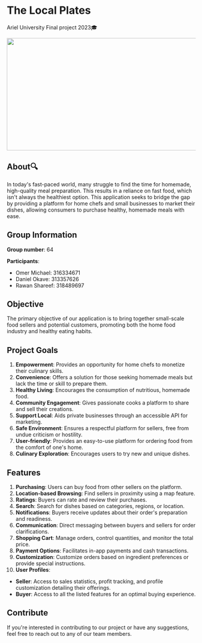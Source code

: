 
# The Local Plates

Ariel University
Final project 2023:mortar_board:


 <img src="https://github.com/OkaviDaniel/TheLocalPlatesNew/blob/Daniel/%E2%80%8F%E2%80%8Flogo.PNG" width="600" height="300">

## About:mag:

In today's fast-paced world, many struggle to find the time for homemade, high-quality meal preparation. This results in a reliance on fast food, which isn't always the healthiest option. This application seeks to bridge the gap by providing a platform for home chefs and small businesses to market their dishes, allowing consumers to purchase healthy, homemade meals with ease.

## Group Information

**Group number**: 64

**Participants**:
- Omer Michael: 316334671
- Daniel Okave: 313357626
- Rawan Shareef: 318489697


## Objective

The primary objective of our application is to bring together small-scale food sellers and potential customers, promoting both the home food industry and healthy eating habits.

## Project Goals

1. **Empowerment**: Provides an opportunity for home chefs to monetize their culinary skills.
2. **Convenience**: Offers a solution for those seeking homemade meals but lack the time or skill to prepare them.
3. **Healthy Living**: Encourages the consumption of nutritious, homemade food.
4. **Community Engagement**: Gives passionate cooks a platform to share and sell their creations.
5. **Support Local**: Aids private businesses through an accessible API for marketing.
6. **Safe Environment**: Ensures a respectful platform for sellers, free from undue criticism or hostility.
7. **User-friendly**: Provides an easy-to-use platform for ordering food from the comfort of one's home.
8. **Culinary Exploration**: Encourages users to try new and unique dishes.

## Features

1. **Purchasing**: Users can buy food from other sellers on the platform.
2. **Location-based Browsing**: Find sellers in proximity using a map feature.
3. **Ratings**: Buyers can rate and review their purchases.
4. **Search**: Search for dishes based on categories, regions, or location.
5. **Notifications**: Buyers receive updates about their order's preparation and readiness.
6. **Communication**: Direct messaging between buyers and sellers for order clarifications.
7. **Shopping Cart**: Manage orders, control quantities, and monitor the total price.
8. **Payment Options**: Facilitates in-app payments and cash transactions.
9. **Customization**: Customize orders based on ingredient preferences or provide special instructions.
10. **User Profiles**: 
   - **Seller**: Access to sales statistics, profit tracking, and profile customization detailing their offerings.
   - **Buyer**: Access to all the listed features for an optimal buying experience.

## Contribute

If you're interested in contributing to our project or have any suggestions, feel free to reach out to any of our team members.



